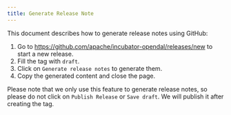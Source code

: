 ```yaml
---
title: Generate Release Note
---
```


This document describes how to generate release notes using GitHub:

1. Go to https://github.com/apache/incubator-opendal/releases/new to start a new release.
2. Fill the tag with `draft`.
3. Click on `Generate release notes` to generate them.
4. Copy the generated content and close the page.

Please note that we only use this feature to generate release notes, so please do not click on `Publish Release` or `Save draft`. We will publish it after creating the tag.
